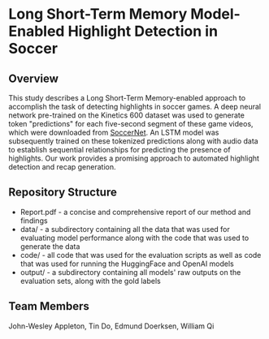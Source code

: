 # Long Short-Term Memory Model-Enabled Highlight Detection in Soccer

## Overview

This study describes a Long Short-Term Memory-enabled approach to accomplish the task of detecting highlights
in soccer games. A deep neural network pre-trained on the Kinetics 600 dataset was used to generate token "predictions" for
each five-second segment of these game videos, which were downloaded from [SoccerNet](https://www.soccer-net.org/data). An LSTM model was subsequently trained on these tokenized predictions
along with audio data to establish sequential relationships for predicting the presence of highlights. Our work provides a promising approach to automated highlight detection and recap generation.

## Repository Structure

-   Report.pdf - a concise and comprehensive report of our method and findings
-   data/ - a subdirectory containing all the data that was used for evaluating model performance along with the code that was used to generate the data
-   code/ - all code that was used for the evaluation scripts as well as code that was used for running the HuggingFace and OpenAI models
-   output/ - a subdirectory containing all models' raw outputs on the evaluation sets, along with the gold labels

## Team Members

John-Wesley Appleton, Tin Do, Edmund Doerksen, William Qi
